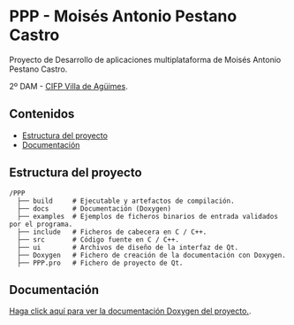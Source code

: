 # PPP - Moisés Antonio Pestano Castro

Proyecto de Desarrollo de aplicaciones multiplataforma de Moisés Antonio Pestano Castro.

2º DAM - [CIFP Villa de Agüimes](https://www3.gobiernodecanarias.org/medusa/edublog/cifpvilladeaguimes/).

## Contenidos
* [Estructura del proyecto](#estructura-del-proyecto)
* [Documentación](#documentación)

## Estructura del proyecto
```
/PPP
  ├── build     # Ejecutable y artefactos de compilación.
  ├── docs      # Documentación (Doxygen)
  ├── examples  # Ejemplos de ficheros binarios de entrada validados por el programa.
  ├── include   # Ficheros de cabecera en C / C++.
  ├── src       # Código fuente en C / C++.
  ├── ui        # Archivos de diseño de la interfaz de Qt.
  ├── Doxygen   # Fichero de creación de la documentación con Doxygen.
  ├── PPP.pro   # Fichero de proyecto de Qt.
```

## Documentación
[Haga click aquí para ver la documentación Doxygen del proyecto.](docs/html/index.html).
